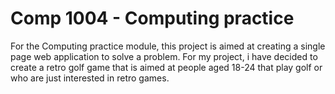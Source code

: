 # Comp 1004 - Computing practice

For the Computing practice module, this project is aimed at creating a single page web application to solve a problem. For my project, i have decided to create a retro golf game that is aimed at people aged 18-24 that play golf or who are just interested in retro games. 
